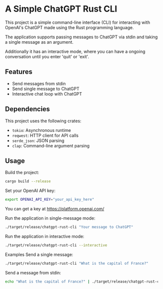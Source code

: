 # A Simple ChatGPT Rust CLI

This project is a simple command-line interface (CLI) for interacting with OpenAI's ChatGPT made using the Rust programming language. 

The application supports passing messages to ChatGPT via stdin and taking a single message as an argument.

Additionally it has an interactive mode, where you can have a ongoing conversation until you enter 'quit' or 'exit'.

## Features

- Send messages from stdin
- Send single message to ChatGPT
- Interactive chat loop with ChatGPT

## Dependencies

This project uses the following crates:

- `tokio`: Asynchronous runtime
- `reqwest`: HTTP client for API calls
- `serde_json`: JSON parsing
- `clap`: Command-line argument parsing

## Usage

Build the project:
```bash
cargo build --release
```
Set your OpenAI API key:
```bash
export OPENAI_API_KEY="your_api_key_here"
```
You can get a key at https://platform.openai.com/

Run the application in single-message mode: 
```bash
./target/release/chatgpt-rust-cli "Your message to ChatGPT"
```
Run the application in interactive mode:
```bash
./target/release/chatgpt-rust-cli --interactive
```
Examples
Send a single message:
```bash
./target/release/chatgpt-rust-cli "What is the capital of France?"
```
Send a message from stdin:
```bash
echo "What is the capital of France?" | ./target/release/chatgpt-rust-cli
```
